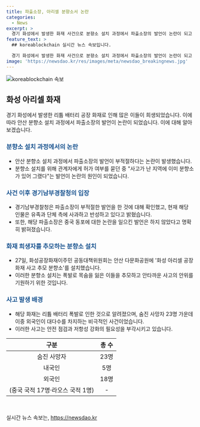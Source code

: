 ```yaml
---
title: 파출소장, 아리셀 분향소서 논란
categories:
  - News
excerpt: >
  경기 화성에서 발생한 화재 사건으로 분향소 설치 과정에서 파출소장의 발언이 논란이 되고 있다. 안산 다문화공원에 분향소를 설치하는 중이었던 파출소장은 화성에 이미 분향소가 있어 그랬다는 발언을 하며 관계자들과 갈등을 빚었다. 해당 발언에 대해 경기남부경찰청은 파출소장이 부적절한 발언을 한 것으로 밝히고, 사과와 반성을 약속했다. 화재로 숨진 희생자를 추모하기 위한 분향소 설치 과정에서의 논란이 사회적 이슈로 떠오르고 있다.
feature_text: >
  ## koreablockchain 실시간 뉴스 속보입니다.

  경기 화성에서 발생한 화재 사건으로 분향소 설치 과정에서 파출소장의 발언이 논란이 되고 있다. 안산 다문화공원에 분향소를 설치하는 중이었던 파출소장은 화성에 이미 분향소가 있어 그랬다는 발언을 하며 관계자들과 갈등을 빚었다. 해당 발언에 대해 경기남부경찰청은 파출소장이 부적절한 발언을 한 것으로 밝히고, 사과와 반성을 약속했다. 화재로 숨진 희생자를 추모하기 위한 분향소 설치 과정에서의 논란이 사회적 이슈로 떠오르고 있다.
image: 'https://newsdao.kr/res/images/meta/newsdao_breakingnews.jpg'
---
```


<p><img src="https://newsdao.kr/res/images/meta/newsdao_breakingnews.jpg" alt="koreablockchain 속보" /></p>

<h2 data-ke-size="size26">화성 아리셀 화재</h2>

<p data-ke-size="size16">경기 화성에서 발생한 리튬 배터리 공장 화재로 인해 많은 이들이 희생되었습니다. 이에 따라 안산 분향소 설치 과정에서 파출소장의 발언이 논란이 되었습니다. 이에 대해 알아보겠습니다.</p>

<h3><b><span style="color: #1a5490;">분향소 설치 과정에서의 논란</span></b></h3>

<ul>
<li>안산 분향소 설치 과정에서 파출소장의 발언이 부적절하다는 논란이 발생했습니다.</li>
<li>분향소 설치를 위해 관계자에게 허가 여부를 묻던 중 "사고가 난 지역에 이미 분향소가 있어 그랬다"는 발언이 논란의 원인이 되었습니다.</li>
</ul>

<h3><b><span style="color: #1a5490;">사건 이후 경기남부경찰청의 입장</span></b></h3>

<ul>
<li>경기남부경찰청은 파출소장이 부적절한 발언을 한 것에 대해 확인했고, 현재 해당 인물은 유족과 단체 측에 사과하고 반성하고 있다고 밝혔습니다.</li>
<li>또한, 해당 파출소장은 중국 동포에 대한 논란을 일으킨 발언은 하지 않았다고 명확히 밝혀졌습니다.</li>
</ul>

<h3><b><span style="color: #1a5490;">화재 희생자를 추모하는 분향소 설치</span></b></h3>

<ul>
<li>27일, 화성공장화재이주민 공동대책위원회는 안산 다문화공원에 '화성 아리셀 공장 화재 사고 추모 분향소'를 설치했습니다.</li>
<li>이러한 분향소 설치는 폭발로 목숨을 잃은 이들을 추모하고 안타까운 사고의 안위를 기원하기 위한 것입니다.</li>
</ul>

<h3><b><span style="color: #1a5490;">사고 발생 배경</span></b></h3>

<ul>
<li>해당 화재는 리튬 배터리 폭발로 인한 것으로 알려졌으며, 숨진 사망자 23명 가운데 이중 외국인이 대다수를 차지하는 비극적인 사건이었습니다.</li>
<li>이러한 사고는 안전 점검과 저항성 강화의 필요성을 부각시키고 있습니다.</li>
</ul>

<table>
<thead>
<tr>
<th style="text-align: center;">구분</th>
<th style="text-align: center;">총 수</th>
</tr>
</thead>
<tbody>
<tr>
<td style="text-align: center;">숨진 사망자</td>
<td style="text-align: center;">23명</td>
</tr>
<tr>
<td style="text-align: center;">내국인</td>
<td style="text-align: center;">5명</td>
</tr>
<tr>
<td style="text-align: center;">외국인</td>
<td style="text-align: center;">18명</td>
</tr>
<tr>
<td style="text-align: center;">(중국 국적 17명·라오스 국적 1명)</td>
<td style="text-align: center;">-</td>
</tr>
</tbody>
</table>

<p data-ke-size="size16">&nbsp;</p>
실시간 뉴스 속보는, <a href="https://newsdao.kr" rel="dofollow">https://newsdao.kr</a>


